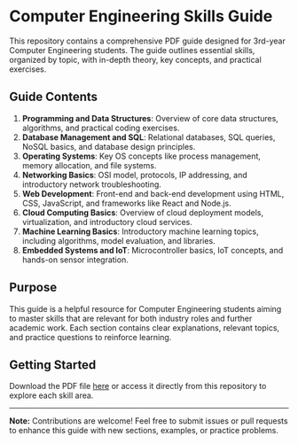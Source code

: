 
# Computer Engineering Skills Guide

This repository contains a comprehensive PDF guide designed for 3rd-year Computer Engineering students. The guide outlines essential skills, organized by topic, with in-depth theory, key concepts, and practical exercises.

## Guide Contents

1. **Programming and Data Structures**: Overview of core data structures, algorithms, and practical coding exercises.
2. **Database Management and SQL**: Relational databases, SQL queries, NoSQL basics, and database design principles.
3. **Operating Systems**: Key OS concepts like process management, memory allocation, and file systems.
4. **Networking Basics**: OSI model, protocols, IP addressing, and introductory network troubleshooting.
5. **Web Development**: Front-end and back-end development using HTML, CSS, JavaScript, and frameworks like React and Node.js.
6. **Cloud Computing Basics**: Overview of cloud deployment models, virtualization, and introductory cloud services.
7. **Machine Learning Basics**: Introductory machine learning topics, including algorithms, model evaluation, and libraries.
8. **Embedded Systems and IoT**: Microcontroller basics, IoT concepts, and hands-on sensor integration.

## Purpose

This guide is a helpful resource for Computer Engineering students aiming to master skills that are relevant for both industry roles and further academic work. Each section contains clear explanations, relevant topics, and practice questions to reinforce learning.

## Getting Started

Download the PDF file [here](Computer_Engineering_Skills_Guide.pdf) or access it directly from this repository to explore each skill area.

---

**Note:** Contributions are welcome! Feel free to submit issues or pull requests to enhance this guide with new sections, examples, or practice problems.

